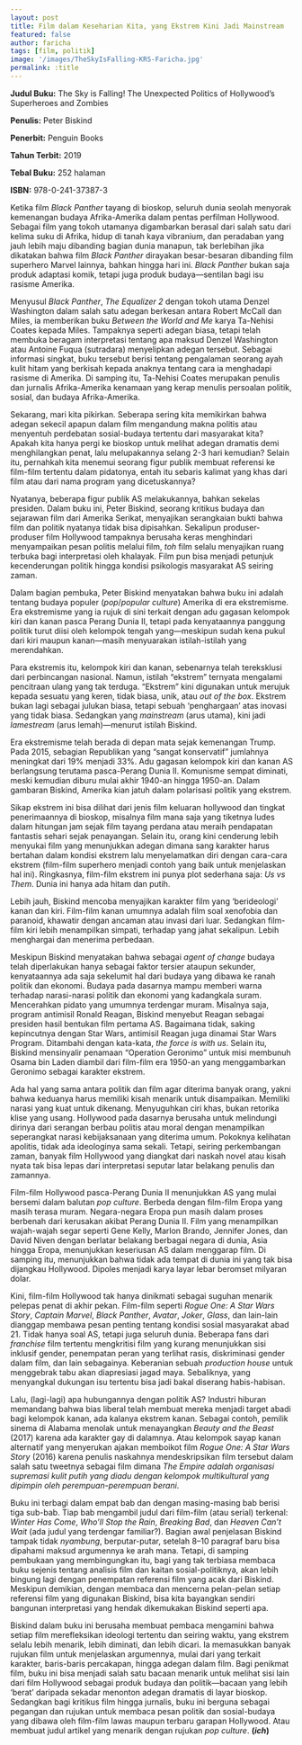 ```yaml
---
layout: post
title: Film dalam Keseharian Kita, yang Ekstrem Kini Jadi Mainstream
featured: false
author: faricha
tags: [film, politik]
image: '/images/TheSkyIsFalling-KRS-Faricha.jpg'
permalink: :title
---
```


**Judul Buku:** The Sky is Falling! The Unexpected Politics of Hollywood’s Superheroes and Zombies

**Penulis:** Peter Biskind

**Penerbit:** Penguin Books

**Tahun Terbit:** 2019

**Tebal Buku:** 252 halaman

**ISBN:** 978-0-241-37387-3

Ketika film _Black Panther_ tayang di bioskop, seluruh dunia seolah menyorak kemenangan budaya Afrika-Amerika dalam pentas perfilman Hollywood. Sebagai film yang tokoh utamanya digambarkan berasal dari salah satu dari kelima suku di Afrika, hidup di tanah kaya vibranium, dan peradaban yang jauh lebih maju dibanding bagian dunia manapun, tak berlebihan jika dikatakan bahwa film _Black Panther_ dirayakan besar-besaran dibanding film superhero Marvel lainnya, bahkan hingga hari ini. _Black Panther_ bukan saja produk adaptasi komik, tetapi juga produk budaya—sentilan bagi isu rasisme Amerika.

Menyusul _Black Panther_, _The Equalizer 2_ dengan tokoh utama Denzel Washington dalam salah satu adegan berkesan antara Robert McCall dan Miles, ia memberikan buku _Between the World and Me_ karya Ta-Nehisi Coates kepada Miles. Tampaknya seperti adegan biasa, tetapi telah membuka beragam interpretasi tentang apa maksud Denzel Washington atau Antoine Fuqua (sutradara) menyelipkan adegan tersebut. Sebagai informasi singkat, buku tersebut berisi tentang pengalaman seorang ayah kulit hitam yang berkisah kepada anaknya tentang cara ia menghadapi rasisme di Amerika. Di samping itu, Ta-Nehisi Coates merupakan penulis dan jurnalis Afrika-Amerika kenamaan yang kerap menulis persoalan politik, sosial, dan budaya Afrika-Amerika.

Sekarang, mari kita pikirkan. Seberapa sering kita memikirkan bahwa adegan sekecil apapun dalam film mengandung makna politis atau menyentuh perdebatan sosial-budaya tertentu dari masyarakat kita? Apakah kita hanya pergi ke bioskop untuk melihat adegan dramatis demi menghilangkan penat, lalu melupakannya selang 2-3 hari kemudian? Selain itu, pernahkah kita menemui seorang figur publik membuat referensi ke film-film tertentu dalam pidatonya, entah itu sebaris kalimat yang khas dari film atau dari nama program yang dicetuskannya?

Nyatanya, beberapa figur publik AS melakukannya, bahkan sekelas presiden. Dalam buku ini, Peter Biskind, seorang kritikus budaya dan sejarawan film dari Amerika Serikat, menyajikan serangkaian bukti bahwa film dan politik nyatanya tidak bisa dipisahkan. Sekalipun produser-produser film Hollywood tampaknya berusaha keras menghindari menyampaikan pesan politis melalui film, _toh_ film selalu menyajikan ruang terbuka bagi interpretasi oleh khalayak. Film pun bisa menjadi petunjuk kecenderungan politik hingga kondisi psikologis masyarakat AS seiring zaman.

Dalam bagian pembuka, Peter Biskind menyatakan bahwa buku ini adalah tentang budaya populer (_pop_/_popular culture_) Amerika di era ekstremisme. Era ekstremisme yang ia rujuk di sini terkait dengan adu gagasan kelompok kiri dan kanan pasca Perang Dunia II, tetapi pada kenyataannya panggung politik turut diisi oleh kelompok tengah yang—meskipun sudah kena pukul dari kiri maupun kanan—masih menyuarakan istilah-istilah yang merendahkan.

Para ekstremis itu, kelompok kiri dan kanan, sebenarnya telah tereksklusi dari perbincangan nasional. Namun, istilah “ekstrem” ternyata mengalami pencitraan ulang yang tak terduga. “Ekstrem” kini digunakan untuk merujuk kepada sesuatu yang keren, tidak biasa, unik, atau _out of the box_. Ekstrem bukan lagi sebagai julukan biasa, tetapi sebuah ‘penghargaan’ atas inovasi yang tidak biasa. Sedangkan yang _mainstream_ (arus utama), kini jadi _lamestream_ (arus lemah)—menurut istilah Biskind.

Era ekstremisme telah berada di depan mata sejak kemenangan Trump. Pada 2015, sebagian Republikan yang “sangat konservatif” jumlahnya meningkat dari 19% menjadi 33%. Adu gagasan kelompok kiri dan kanan AS berlangsung terutama pasca-Perang Dunia II. Komunisme sempat diminati, meski kemudian diburu mulai akhir 1940-an hingga 1950-an. Dalam gambaran Biskind, Amerika kian jatuh dalam polarisasi politik yang ekstrem.

Sikap ekstrem ini bisa dilihat dari jenis film keluaran hollywood dan tingkat penerimaannya di bioskop, misalnya film mana saja yang tiketnya ludes dalam hitungan jam sejak film tayang perdana atau meraih pendapatan fantastis sehari sejak penayangan. Selain itu, orang kini cenderung lebih menyukai film yang menunjukkan adegan dimana sang karakter harus bertahan dalam kondisi ekstrem lalu menyelamatkan diri dengan cara-cara ekstrem (film-film superhero menjadi contoh yang baik untuk menjelaskan hal ini). Ringkasnya, film-film ekstrem ini punya plot sederhana saja: _Us vs Them_. Dunia ini hanya ada hitam dan putih.

Lebih jauh, Biskind mencoba menyajikan karakter film yang ‘berideologi’ kanan dan kiri. Film-film kanan umumnya adalah film soal xenofobia dan paranoid, khawatir dengan ancaman atau invasi dari luar. Sedangkan film-film kiri lebih menampilkan simpati, terhadap yang jahat sekalipun. Lebih menghargai dan menerima perbedaan.

Meskipun Biskind menyatakan bahwa sebagai _agent of change_ budaya telah diperlakukan hanya sebagai faktor tersier ataupun sekunder, kenyataannya ada saja sekelumit hal dari budaya yang dibawa ke ranah politik dan ekonomi. Budaya pada dasarnya mampu memberi warna terhadap narasi-narasi politik dan ekonomi yang kadangkala suram. Mencerahkan pidato yang umumnya terdengar muram. Misalnya saja, program antimisil Ronald Reagan, Biskind menyebut Reagan sebagai presiden hasil bentukan film pertama AS. Bagaimana tidak, saking kepincutnya dengan Star Wars, antimisil Reagan juga dinamai Star Wars Program. Ditambahi dengan kata-kata, _the force is with us_. Selain itu, Biskind mensinyalir penamaan “Operation Geronimo” untuk misi membunuh Osama bin Laden diambil dari film-film era 1950-an yang menggambarkan Geronimo sebagai karakter ekstrem.

Ada hal yang sama antara politik dan film agar diterima banyak orang, yakni bahwa keduanya harus memiliki kisah menarik untuk disampaikan. Memiliki narasi yang kuat untuk dikenang. Menyuguhkan ciri khas, bukan retorika klise yang usang. Hollywood pada dasarnya berusaha untuk melindungi dirinya dari serangan berbau politis atau moral dengan menampilkan seperangkat narasi kebijaksanaan yang diterima umum. Pokoknya kelihatan apolitis, tidak ada ideologinya sama sekali. Tetapi, seiring perkembangan zaman, banyak film Hollywood yang diangkat dari naskah novel atau kisah nyata tak bisa lepas dari interpretasi seputar latar belakang penulis dan zamannya.

Film-film Hollywood pasca-Perang Dunia II menunjukkan AS yang mulai bersemi dalam balutan _pop culture_. Berbeda dengan film-film Eropa yang masih terasa muram. Negara-negara Eropa pun masih dalam proses berbenah dari kerusakan akibat Perang Dunia II. Film yang menampilkan wajah-wajah segar seperti Gene Kelly, Marlon Brando, Jennifer Jones, dan David Niven dengan berlatar belakang berbagai negara di dunia, Asia hingga Eropa, menunjukkan keseriusan AS dalam menggarap film. Di samping itu, menunjukkan bahwa tidak ada tempat di dunia ini yang tak bisa dijangkau Hollywood. Dipoles menjadi karya layar lebar beromset milyaran dolar.

Kini, film-film Hollywood tak hanya dinikmati sebagai suguhan menarik pelepas penat di akhir pekan. Film-film seperti _Rogue One: A Star Wars Story_, _Captain Marvel_, _Black Panther_, _Avatar_, _Joker_, _Glass_, dan lain-lain dianggap membawa pesan penting tentang kondisi sosial masyarakat abad 21. Tidak hanya soal AS, tetapi juga seluruh dunia. Beberapa fans dari _franchise_ film tertentu mengkritisi film yang kurang menunjukkan sisi inklusif gender, penempatan peran yang terlihat rasis, diskriminasi gender dalam film, dan lain sebagainya. Keberanian sebuah _production house_ untuk menggebrak tabu akan diapresiasi jagad maya. Sebaliknya, yang menyangkal dukungan isu tertentu bisa jadi bakal diserang habis-habisan.

Lalu, (lagi-lagi) apa hubungannya dengan politik AS? Industri hiburan memandang bahwa bias liberal telah membuat mereka menjadi target abadi bagi kelompok kanan, ada kalanya ekstrem kanan. Sebagai contoh, pemilik sinema di Alabama menolak untuk menayangkan _Beauty and the Beast_ (2017) karena ada karakter gay di dalamnya. Atau kelompok sayap kanan alternatif yang menyerukan ajakan memboikot film _Rogue One: A Star Wars Story_ (2016) karena penulis naskahnya mendeskripsikan film tersebut dalam salah satu tweetnya sebagai film dimana _The Empire adalah organisasi supremasi kulit putih yang diadu dengan kelompok multikultural yang dipimpin oleh perempuan-perempuan berani_.

Buku ini terbagi dalam empat bab dan dengan masing-masing bab berisi tiga sub-bab. Tiap bab mengambil judul dari film-film (atau serial) terkenal: _Winter Has Come_, _Who’ll Stop the Rain_, _Breaking Bad_, dan _Heaven Can’t Wait_ (ada judul yang terdengar familiar?). Bagian awal penjelasan Biskind tampak tidak _nyambung_, berputar-putar, setelah 8–10 paragraf baru bisa dipahami maksud argumennya ke arah mana. Tetapi, di samping pembukaan yang membingungkan itu, bagi yang tak terbiasa membaca buku sejenis tentang analisis film dan kaitan sosial-politiknya, akan lebih bingung lagi dengan penempatan referensi film yang acak dari Biskind. Meskipun demikian, dengan membaca dan mencerna pelan-pelan setiap referensi film yang digunakan Biskind, bisa kita bayangkan sendiri bangunan interpretasi yang hendak dikemukakan Biskind seperti apa.

Biskind dalam buku ini berusaha membuat pembaca mengamini bahwa setiap film merefleksikan ideologi tertentu dan seiring waktu, yang ekstrem selalu lebih menarik, lebih diminati, dan lebih dicari. Ia memasukkan banyak rujukan film untuk menjelaskan argumennya, mulai dari yang terkait karakter, baris-baris percakapan, hingga adegan dalam film. Bagi penikmat film, buku ini bisa menjadi salah satu bacaan menarik untuk melihat sisi lain dari film Hollywood sebagai produk budaya dan politik—bacaan yang lebih ‘berat’ daripada sekadar menonton adegan dramatis di layar bioskop. Sedangkan bagi kritikus film hingga jurnalis, buku ini berguna sebagai pegangan dan rujukan untuk membaca pesan politik dan sosial-budaya yang dibawa oleh film-film lawas maupun terbaru garapan Hollywood. Atau membuat judul artikel yang menarik dengan rujukan _pop culture_. **(_ich_)**
